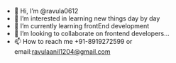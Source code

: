 - 👋 Hi, I’m @ravula0612
- 👀 I’m interested in learning new things day by day
- 🌱 I’m currently learning frontEnd development
- 💞️ I’m looking to collaborate on frontend developers...
- 📫 How to reach me +91-8919272599 or email:ravulaanil1204@gmail.com

<!---
ravula0612/ravula0612 is a ✨ special ✨ repository because its `README.md` (this file) appears on your GitHub profile.
You can click the Preview link to take a look at your changes.
--->
